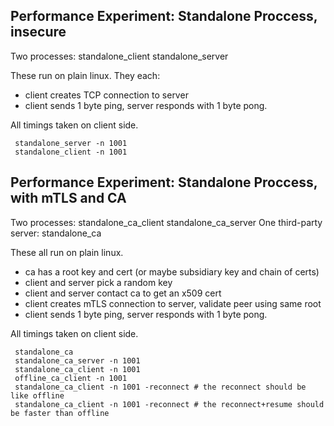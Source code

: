 Performance Experiment: Standalone Proccess, insecure
-----------------------------------------------------

Two processes:
 standalone_client
 standalone_server

These run on plain linux. They each:
 - client creates TCP connection to server
 - client sends 1 byte ping, server responds with 1 byte pong.

All timings taken on client side.


     standalone_server -n 1001
     standalone_client -n 1001


Performance Experiment: Standalone Proccess, with mTLS and CA
-------------------------------------------------------------

Two processes:
 standalone_ca_client
 standalone_ca_server
One third-party server:
 standalone_ca

These all run on plain linux.
 - ca has a root key and cert (or maybe subsidiary key and chain of certs)
 - client and server pick a random key
 - client and server contact ca to get an x509 cert
 - client creates mTLS connection to server, validate peer using same root
 - client sends 1 byte ping, server responds with 1 byte pong.

All timings taken on client side.

     standalone_ca
     standalone_ca_server -n 1001
     standalone_ca_client -n 1001
     offline_ca_client -n 1001
     standalone_ca_client -n 1001 -reconnect # the reconnect should be like offline
     standalone_ca_client -n 1001 -reconnect # the reconnect+resume should be faster than offline

